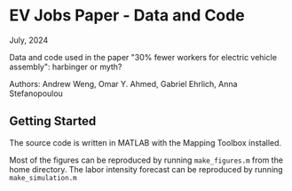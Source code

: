 # EV Jobs Paper - Data and Code

July, 2024

Data and code used in the paper "30% fewer workers for electric vehicle assembly": harbinger or myth?

Authors: Andrew Weng, Omar Y. Ahmed, Gabriel Ehrlich, Anna Stefanopoulou

## Getting Started

The source code is written in MATLAB with the Mapping Toolbox installed.

Most of the figures can be reproduced by running `make_figures.m` from the home directory. The labor intensity forecast can be reproduced by running `make_simulation.m`
